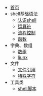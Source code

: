 * [首页](/)
* shell基础语法
    * [认识shell](/shell/shell.md)
    * [运算符](/shell/operador.md)
    * [流程控制](/shell/process.md)
    * [函数](/shell/function.md)
* 字典、数组
    * [数组](/shell/array.md)
    * [liunx](/liunx/README.md)
* 文件
    * [文件引用](/shell/quote.md)
    * [特殊字符](/shell/character.md)
* 工具类
    * [shell脚本](/shell/tool.md) 




